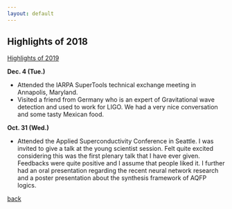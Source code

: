 ```yaml
---
layout: default
---
```


## Highlights of 2018
[Highlights of 2019](https://saiilc.github.io/homepage/blog.html)

**Dec. 4 (Tue.)**
* Attended the IARPA SuperTools technical exchange meeting in Annapolis, Maryland.
* Visited a friend from Germany who is an expert of Gravitational wave detection and used to work for LIGO. We had a very nice conversation and some tasty Mexican food.  

**Oct. 31 (Wed.)**
* Attended the Applied Superconductivity Conference in Seattle. I was invited to give a talk at the young scientist session. Felt quite excited considering this was the first plenary talk that I have ever given. Feedbacks were quite positive and I assume that people liked it. I further had an oral presentation regarding the recent neural network research and a poster presentation about the synthesis framework of AQFP logics.

[back](./)

